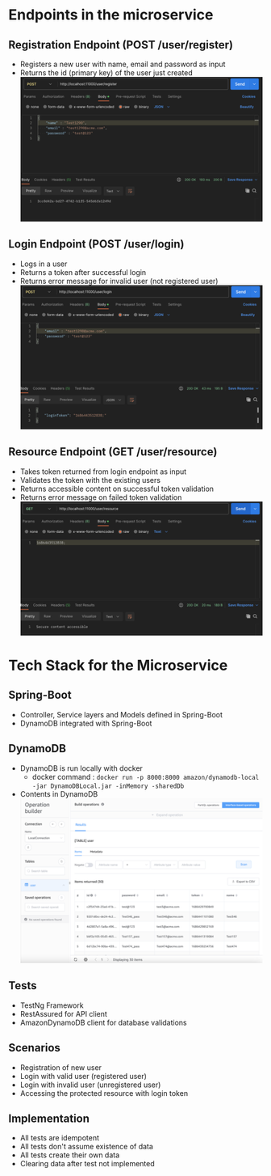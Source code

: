 # Endpoints in the microservice
## Registration Endpoint (POST /user/register)
* Registers a new user with name, email and password as input
* Returns the id (primary key) of the user just created
![User Registration API](images/UserRegister.png "Registration API")

## Login Endpoint (POST /user/login)
* Logs in a user
* Returns a token after successful login
* Returns error message for invalid user (not registered user)
![User Login API](images/UserLogin.png "User Login API")

## Resource Endpoint (GET /user/resource)
* Takes token returned from login endpoint as input
* Validates the token with the existing users
* Returns accessible content on successful token validation
* Returns error message on failed token validation
![Get Protected Content API](images/UserContent.png "Get protected content")

# Tech Stack for the Microservice

## Spring-Boot
* Controller, Service layers and Models defined in Spring-Boot
* DynamoDB integrated with Spring-Boot

## DynamoDB  
* DynamoDB is run locally with docker
    * docker command : ```docker run -p 8000:8000 amazon/dynamodb-local -jar DynamoDBLocal.jar -inMemory -sharedDb```
* Contents in DynamoDB
![Content in DynamoDB through API endpoints](images/UserDynamoDBContent.png "DynamoDB Content")

## Tests
* TestNg Framework
* RestAssured for API client
* AmazonDynamoDB client for database validations

## Scenarios
* Registration of new user
* Login with valid user (registered user)
* Login with invalid user (unregistered user)
* Accessing the protected resource with login token

## Implementation
* All tests are idempotent
* All tests don't assume existence of data
* All tests create their own data
* Clearing data after test not implemented

